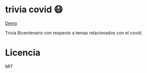 # trivia covid 😷
[Demo](https://replit.com/@LUIS-ENRIQUE129/TriviaLuis)

Trivia Bicentenario con respecto a temas relacionados con el covid.

# Licencia
MIT

